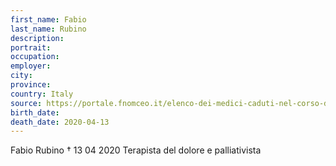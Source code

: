 ```yaml
---
first_name: Fabio
last_name: Rubino
description: 
portrait: 
occupation: 
employer: 
city: 
province: 
country: Italy
source: https://portale.fnomceo.it/elenco-dei-medici-caduti-nel-corso-dellepidemia-di-covid-19/
birth_date: 
death_date: 2020-04-13
---
```


Fabio Rubino † 13 04 2020
Terapista del dolore e palliativista